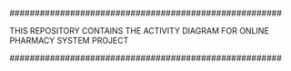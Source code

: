 ######################################################

THIS REPOSITORY CONTAINS THE ACTIVITY DIAGRAM FOR ONLINE PHARMACY SYSTEM PROJECT

######################################################
